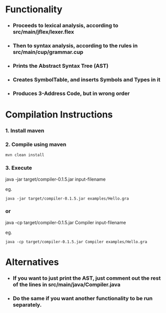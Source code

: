 # Functionality

* ### Proceeds to lexical analysis, according to src/main/jflex/lexer.flex
* ### Then to syntax analysis, according to the rules in src/main/cup/grammar.cup 
* ### Prints the Abstract Syntax Tree (AST)
* ### Creates SymbolTable, and inserts Symbols and Types in it
* ### Produces 3-Address Code, but in wrong order

# Compilation Instructions

### 1. Install maven 

### 2. Compile using maven
```
mvn clean install
```

### 3. Execute

java -jar target/compiler-0.1.5.jar input-filename

eg.
```
java -jar target/compiler-0.1.5.jar examples/Hello.gra
```

### or 

java -cp target/compiler-0.1.5.jar Compiler input-filename

eg.
```
java -cp target/compiler-0.1.5.jar Compiler examples/Hello.gra
```

# Alternatives
* ### If you want to just print the AST, just comment out the rest of the lines in src/main/java/Compiler.java
* ### Do the same if you want another functionality to be run separately.